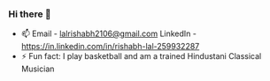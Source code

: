 ### Hi there 👋
- 📫
Email - lalrishabh2106@gmail.com
LinkedIn - https://in.linkedin.com/in/rishabh-lal-259932287
- ⚡ Fun fact: I play basketball and am a trained Hindustani Classical Musician

<!--
**Rishblol/Rishblol** is a ✨ _special_ ✨ repository because its `README.md` (this file) appears on your GitHub profile.

Here are some ideas to get you started:

- 🔭 I’m currently working on ...
- 🌱 I’m currently learning ...
- 👯 I’m looking to collaborate on ...
- 🤔 I’m looking for help with ...
- 💬 Ask me about ...
- 📫 How to reach me: ...
- 😄 Pronouns: ...
- ⚡ Fun fact: ...
-->
